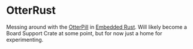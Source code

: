 # OtterRust

Messing around with the [OtterPill] in [Embedded Rust]. Will likely become a Board Support Crate at some point, but for now just a home for experimenting.

[OtterPill]: https://github.com/Jan--Henrik/OtterPill
[Embedded Rust]: https://github.com/rust-embedded/wg
